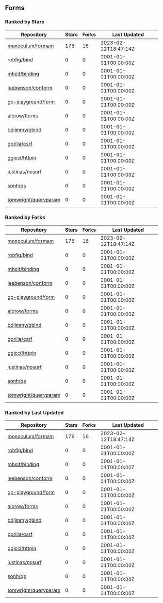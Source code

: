 ## Forms

### Ranked by Stars

| Repository | Stars | Forks | Last Updated |
|------------|-------|-------|--------------|
| [monoculum/formam](https://github.com/monoculum/formam) | 176 | 16 | 2023-02-12T18:47:14Z |
| [robfig/bind](https://github.com/robfig/bind) | 0 | 0 | 0001-01-01T00:00:00Z |
| [mholt/binding](https://github.com/mholt/binding) | 0 | 0 | 0001-01-01T00:00:00Z |
| [leebenson/conform](https://github.com/leebenson/conform) | 0 | 0 | 0001-01-01T00:00:00Z |
| [go-playground/form](https://github.com/go-playground/form) | 0 | 0 | 0001-01-01T00:00:00Z |
| [albrow/forms](https://github.com/albrow/forms) | 0 | 0 | 0001-01-01T00:00:00Z |
| [bdjimmy/gbind](https://github.com/bdjimmy/gbind) | 0 | 0 | 0001-01-01T00:00:00Z |
| [gorilla/csrf](https://github.com/gorilla/csrf) | 0 | 0 | 0001-01-01T00:00:00Z |
| [ggicci/httpin](https://github.com/ggicci/httpin) | 0 | 0 | 0001-01-01T00:00:00Z |
| [justinas/nosurf](https://github.com/justinas/nosurf) | 0 | 0 | 0001-01-01T00:00:00Z |
| [sonh/qs](https://github.com/sonh/qs) | 0 | 0 | 0001-01-01T00:00:00Z |
| [tomwright/queryparam](https://github.com/tomwright/queryparam) | 0 | 0 | 0001-01-01T00:00:00Z |

### Ranked by Forks

| Repository | Stars | Forks | Last Updated |
|------------|-------|-------|--------------|
| [monoculum/formam](https://github.com/monoculum/formam) | 176 | 16 | 2023-02-12T18:47:14Z |
| [robfig/bind](https://github.com/robfig/bind) | 0 | 0 | 0001-01-01T00:00:00Z |
| [mholt/binding](https://github.com/mholt/binding) | 0 | 0 | 0001-01-01T00:00:00Z |
| [leebenson/conform](https://github.com/leebenson/conform) | 0 | 0 | 0001-01-01T00:00:00Z |
| [go-playground/form](https://github.com/go-playground/form) | 0 | 0 | 0001-01-01T00:00:00Z |
| [albrow/forms](https://github.com/albrow/forms) | 0 | 0 | 0001-01-01T00:00:00Z |
| [bdjimmy/gbind](https://github.com/bdjimmy/gbind) | 0 | 0 | 0001-01-01T00:00:00Z |
| [gorilla/csrf](https://github.com/gorilla/csrf) | 0 | 0 | 0001-01-01T00:00:00Z |
| [ggicci/httpin](https://github.com/ggicci/httpin) | 0 | 0 | 0001-01-01T00:00:00Z |
| [justinas/nosurf](https://github.com/justinas/nosurf) | 0 | 0 | 0001-01-01T00:00:00Z |
| [sonh/qs](https://github.com/sonh/qs) | 0 | 0 | 0001-01-01T00:00:00Z |
| [tomwright/queryparam](https://github.com/tomwright/queryparam) | 0 | 0 | 0001-01-01T00:00:00Z |

### Ranked by Last Updated

| Repository | Stars | Forks | Last Updated |
|------------|-------|-------|--------------|
| [monoculum/formam](https://github.com/monoculum/formam) | 176 | 16 | 2023-02-12T18:47:14Z |
| [robfig/bind](https://github.com/robfig/bind) | 0 | 0 | 0001-01-01T00:00:00Z |
| [mholt/binding](https://github.com/mholt/binding) | 0 | 0 | 0001-01-01T00:00:00Z |
| [leebenson/conform](https://github.com/leebenson/conform) | 0 | 0 | 0001-01-01T00:00:00Z |
| [go-playground/form](https://github.com/go-playground/form) | 0 | 0 | 0001-01-01T00:00:00Z |
| [albrow/forms](https://github.com/albrow/forms) | 0 | 0 | 0001-01-01T00:00:00Z |
| [bdjimmy/gbind](https://github.com/bdjimmy/gbind) | 0 | 0 | 0001-01-01T00:00:00Z |
| [gorilla/csrf](https://github.com/gorilla/csrf) | 0 | 0 | 0001-01-01T00:00:00Z |
| [ggicci/httpin](https://github.com/ggicci/httpin) | 0 | 0 | 0001-01-01T00:00:00Z |
| [justinas/nosurf](https://github.com/justinas/nosurf) | 0 | 0 | 0001-01-01T00:00:00Z |
| [sonh/qs](https://github.com/sonh/qs) | 0 | 0 | 0001-01-01T00:00:00Z |
| [tomwright/queryparam](https://github.com/tomwright/queryparam) | 0 | 0 | 0001-01-01T00:00:00Z |

